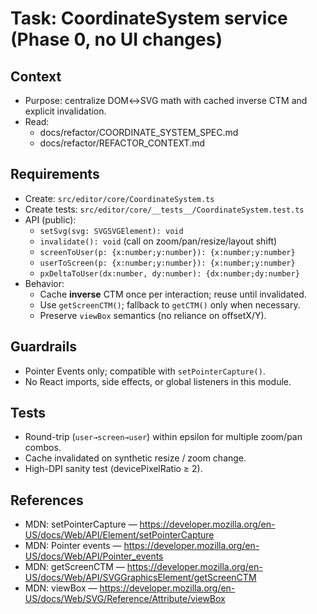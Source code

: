 # Task: CoordinateSystem service (Phase 0, no UI changes)

## Context
- Purpose: centralize DOM↔SVG math with cached inverse CTM and explicit invalidation.
- Read:
  - docs/refactor/COORDINATE_SYSTEM_SPEC.md
  - docs/refactor/REFACTOR_CONTEXT.md

## Requirements
- Create: `src/editor/core/CoordinateSystem.ts`
- Create tests: `src/editor/core/__tests__/CoordinateSystem.test.ts`
- API (public):
  - `setSvg(svg: SVGSVGElement): void`
  - `invalidate(): void` (call on zoom/pan/resize/layout shift)
  - `screenToUser(p: {x:number;y:number}): {x:number;y:number}`
  - `userToScreen(p: {x:number;y:number}): {x:number;y:number}`
  - `pxDeltaToUser(dx:number, dy:number): {dx:number;dy:number}`
- Behavior:
  - Cache **inverse** CTM once per interaction; reuse until invalidated.
  - Use `getScreenCTM()`; fallback to `getCTM()` only when necessary.
  - Preserve `viewBox` semantics (no reliance on offsetX/Y).

## Guardrails
- Pointer Events only; compatible with `setPointerCapture()`.
- No React imports, side effects, or global listeners in this module.

## Tests
- Round-trip (`user→screen→user`) within epsilon for multiple zoom/pan combos.
- Cache invalidated on synthetic resize / zoom change.
- High-DPI sanity test (devicePixelRatio ≥ 2).

## References
- MDN: setPointerCapture — https://developer.mozilla.org/en-US/docs/Web/API/Element/setPointerCapture
- MDN: Pointer events — https://developer.mozilla.org/en-US/docs/Web/API/Pointer_events
- MDN: getScreenCTM — https://developer.mozilla.org/en-US/docs/Web/API/SVGGraphicsElement/getScreenCTM
- MDN: viewBox — https://developer.mozilla.org/en-US/docs/Web/SVG/Reference/Attribute/viewBox
